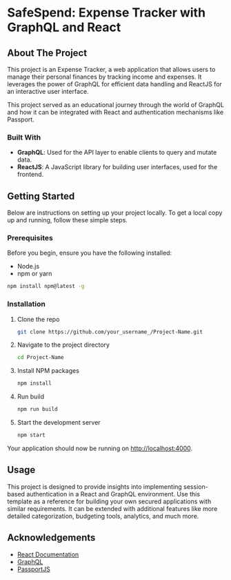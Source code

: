 # SafeSpend: Expense Tracker with GraphQL and React

## About The Project

This project is an Expense Tracker, a web application that allows users to manage their personal finances by tracking income and expenses. It leverages the power of GraphQL for efficient data handling and ReactJS for an interactive user interface.

This project served as an educational journey through the world of GraphQL and how it can be integrated with React and authentication mechanisms like Passport.

### Built With
- **GraphQL**: Used for the API layer to enable clients to query and mutate data.
- **ReactJS**: A JavaScript library for building user interfaces, used for the frontend.

## Getting Started

Below are instructions on setting up your project locally. To get a local copy up and running, follow these simple steps.

### Prerequisites

Before you begin, ensure you have the following installed:
- Node.js
- npm or yarn

```sh
npm install npm@latest -g
```

### Installation

1. Clone the repo
   ```sh
   git clone https://github.com/your_username_/Project-Name.git
   ```
2. Navigate to the project directory
   ```sh
   cd Project-Name
   ```
3. Install NPM packages
   ```sh
   npm install
   ```
4. Run build
   ```sh
   npm run build
   ```
5. Start the development server
   ```sh
   npm start
   ```

Your application should now be running on [http://localhost:4000](http://localhost:4000).

## Usage

This project is designed to provide insights into implementing session-based authentication in a React and GraphQL environment. Use this template as a reference for building your own secured applications with similar requirements.
It can be extended with additional features like more detailed categorization, budgeting tools, analytics, and much more.


## Acknowledgements

- [React Documentation](https://reactjs.org/docs/getting-started.html)
- [GraphQL](https://graphql.org/)
- [PassportJS](https://www.passportjs.org/docs/)
